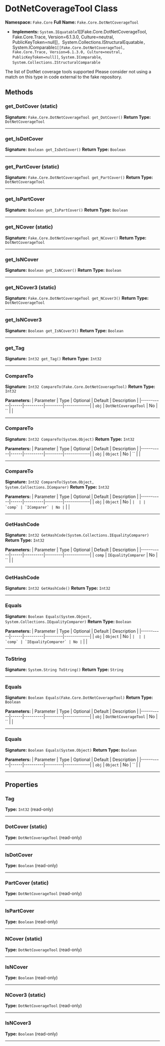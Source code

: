 # DotNetCoverageTool Class

**Namespace:** `Fake.Core`
**Full Name:** `Fake.Core.DotNetCoverageTool`
- **Implements:** `System.IEquatable`1[[Fake.Core.DotNetCoverageTool, Fake.Core.Trace, Version=6.1.3.0, Culture=neutral, PublicKeyToken=null]]`, `System.Collections.IStructuralEquatable`, `System.IComparable`1[[Fake.Core.DotNetCoverageTool, Fake.Core.Trace, Version=6.1.3.0, Culture=neutral, PublicKeyToken=null]]`, `System.IComparable`, `System.Collections.IStructuralComparable`

The list of DotNet coverage tools supported
 Please consider not using a match on this type in code external to the fake repository.

## Methods

### get_DotCover (static)

**Signature:** `Fake.Core.DotNetCoverageTool get_DotCover()`
**Return Type:** `DotNetCoverageTool`

---

### get_IsDotCover

**Signature:** `Boolean get_IsDotCover()`
**Return Type:** `Boolean`

---

### get_PartCover (static)

**Signature:** `Fake.Core.DotNetCoverageTool get_PartCover()`
**Return Type:** `DotNetCoverageTool`

---

### get_IsPartCover

**Signature:** `Boolean get_IsPartCover()`
**Return Type:** `Boolean`

---

### get_NCover (static)

**Signature:** `Fake.Core.DotNetCoverageTool get_NCover()`
**Return Type:** `DotNetCoverageTool`

---

### get_IsNCover

**Signature:** `Boolean get_IsNCover()`
**Return Type:** `Boolean`

---

### get_NCover3 (static)

**Signature:** `Fake.Core.DotNetCoverageTool get_NCover3()`
**Return Type:** `DotNetCoverageTool`

---

### get_IsNCover3

**Signature:** `Boolean get_IsNCover3()`
**Return Type:** `Boolean`

---

### get_Tag

**Signature:** `Int32 get_Tag()`
**Return Type:** `Int32`

---

### CompareTo

**Signature:** `Int32 CompareTo(Fake.Core.DotNetCoverageTool)`
**Return Type:** `Int32`

**Parameters:**
| Parameter | Type | Optional | Default | Description |
|-----------|------|----------|---------|-------------|
| `obj` | `DotNetCoverageTool` | No | `` |  |

---

### CompareTo

**Signature:** `Int32 CompareTo(System.Object)`
**Return Type:** `Int32`

**Parameters:**
| Parameter | Type | Optional | Default | Description |
|-----------|------|----------|---------|-------------|
| `obj` | `Object` | No | `` |  |

---

### CompareTo

**Signature:** `Int32 CompareTo(System.Object, System.Collections.IComparer)`
**Return Type:** `Int32`

**Parameters:**
| Parameter | Type | Optional | Default | Description |
|-----------|------|----------|---------|-------------|
| `obj` | `Object` | No | `` |  |
| `comp` | `IComparer` | No | `` |  |

---

### GetHashCode

**Signature:** `Int32 GetHashCode(System.Collections.IEqualityComparer)`
**Return Type:** `Int32`

**Parameters:**
| Parameter | Type | Optional | Default | Description |
|-----------|------|----------|---------|-------------|
| `comp` | `IEqualityComparer` | No | `` |  |

---

### GetHashCode

**Signature:** `Int32 GetHashCode()`
**Return Type:** `Int32`

---

### Equals

**Signature:** `Boolean Equals(System.Object, System.Collections.IEqualityComparer)`
**Return Type:** `Boolean`

**Parameters:**
| Parameter | Type | Optional | Default | Description |
|-----------|------|----------|---------|-------------|
| `obj` | `Object` | No | `` |  |
| `comp` | `IEqualityComparer` | No | `` |  |

---

### ToString

**Signature:** `System.String ToString()`
**Return Type:** `String`

---

### Equals

**Signature:** `Boolean Equals(Fake.Core.DotNetCoverageTool)`
**Return Type:** `Boolean`

**Parameters:**
| Parameter | Type | Optional | Default | Description |
|-----------|------|----------|---------|-------------|
| `obj` | `DotNetCoverageTool` | No | `` |  |

---

### Equals

**Signature:** `Boolean Equals(System.Object)`
**Return Type:** `Boolean`

**Parameters:**
| Parameter | Type | Optional | Default | Description |
|-----------|------|----------|---------|-------------|
| `obj` | `Object` | No | `` |  |

---

## Properties

### Tag

**Type:** `Int32` (read-only)

---

### DotCover (static)

**Type:** `DotNetCoverageTool` (read-only)

---

### IsDotCover

**Type:** `Boolean` (read-only)

---

### PartCover (static)

**Type:** `DotNetCoverageTool` (read-only)

---

### IsPartCover

**Type:** `Boolean` (read-only)

---

### NCover (static)

**Type:** `DotNetCoverageTool` (read-only)

---

### IsNCover

**Type:** `Boolean` (read-only)

---

### NCover3 (static)

**Type:** `DotNetCoverageTool` (read-only)

---

### IsNCover3

**Type:** `Boolean` (read-only)

---